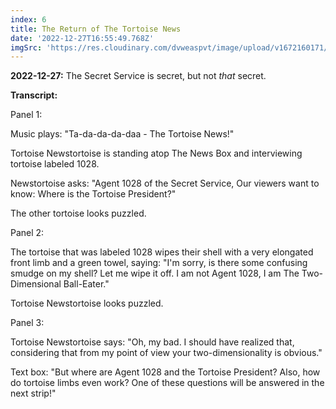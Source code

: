 ```yaml
---
index: 6
title: The Return of The Tortoise News
date: '2022-12-27T16:55:49.768Z'
imgSrc: 'https://res.cloudinary.com/dvweaspvt/image/upload/v1672160171/6_zguvfn.png'
---
```


**2022-12-27:** The Secret Service is secret, but not *that* secret.

**Transcript:**

Panel 1:

Music plays: "Ta-da-da-da-daa - The Tortoise News!"

Tortoise Newstortoise is standing atop The News Box and interviewing tortoise labeled 1028.

Newstortoise asks: "Agent 1028 of the Secret Service, Our viewers want to know: Where is the Tortoise President?"

The other tortoise looks puzzled.

Panel 2:

The tortoise that was labeled 1028 wipes their shell with a very elongated front limb and a green towel, saying: "I'm sorry, is there some confusing smudge on my shell? Let me wipe it off. I am not Agent 1028, I am The Two-Dimensional Ball-Eater."

Tortoise Newstortoise looks puzzled.

Panel 3:

Tortoise Newstortoise says: "Oh, my bad. I should have realized that, considering that from my point of view your two-dimensionality is obvious."

Text box: "But where are Agent 1028 and the Tortoise President? Also, how do tortoise limbs even work? One of these questions will be answered in the next strip!"
